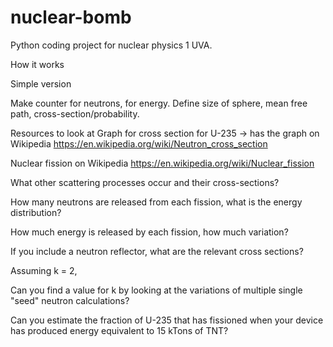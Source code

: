 # nuclear-bomb

Python coding project for nuclear physics 1 UVA.

How it works

Simple version

Make counter for neutrons, for energy. Define size of sphere, mean free path, cross-section/probability. 

Resources to look at 
Graph for cross section for U-235 -> has the graph on Wikipedia
https://en.wikipedia.org/wiki/Neutron_cross_section

Nuclear fission on Wikipedia
https://en.wikipedia.org/wiki/Nuclear_fission

What other scattering processes occur and their cross-sections?

How many neutrons are released from each fission, what is the energy distribution?

How much energy is released by each fission, how much variation?

If you include a neutron reflector, what are the relevant cross sections?

Assuming k = 2,

Can you find a value for k by looking at the variations of multiple single "seed" neutron calculations?

Can you estimate the fraction of U-235 that has fissioned when your device has produced energy equivalent to 15 kTons of TNT?